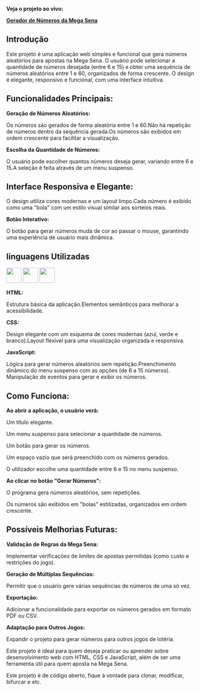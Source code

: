 **Veja o projeto ao vivo:**

**[Gerador de Números da Mega Sena](ftyy)**

## Introdução ##

Este projeto é uma aplicação web simples e funcional que gera números aleatórios para apostas na Mega Sena. O usuário pode selecionar a quantidade de números desejada (entre 6 e 15) e obter uma sequência de números aleatórios entre 1 e 60, organizados de forma crescente. O design é elegante, responsivo e funcional, com uma interface intuitiva.

## Funcionalidades Principais: ##

**Geração de Números Aleatórios:**

Os números são gerados de forma aleatória entre 1 e 60.Não há repetição de números dentro da sequência gerada.Os números são exibidos em ordem crescente para facilitar a visualização.

**Escolha da Quantidade de Números:**

O usuário pode escolher quantos números deseja gerar, variando entre 6 e 15.A seleção é feita através de um menu suspenso.

## Interface Responsiva e Elegante: ##

O design utiliza cores modernas e um layout limpo.Cada número é exibido como uma "bola" com um estilo visual similar aos sorteios reais.

**Botão Interativo:**

O botão para gerar números muda de cor ao passar o mouse, garantindo uma experiência de usuário mais dinâmica.

## linguagens Utilizadas ##

<a href="https://programartudo.blogspot.com/2024/11/html-tudo-o-que-precisa-para-comecar.html" target="_blank"><img loading="lazy" src="https://cdn.jsdelivr.net/gh/devicons/devicon/icons/html5/html5-original.svg" width="40" height="40"/></a> <a href="https://programartudo.blogspot.com/2024/11/css-como-dar-estilo-ao-teu-website.html" target="_blank"><img loading="lazy" src="https://cdn.jsdelivr.net/gh/devicons/devicon/icons/css3/css3-original.svg" width="40" height="40"/></a> <a href="https://programartudo.blogspot.com/2024/11/javascript-linguagem-dinamica-da-web.html" target="_blank"><img loading="lazy" src="https://cdn.jsdelivr.net/gh/devicons/devicon/icons/javascript/javascript-original.svg" width="40" height="40"/></a>

**HTML:**

Estrutura básica da aplicação.Elementos semânticos para melhorar a acessibilidade.

**CSS:**

Design elegante com um esquema de cores modernas (azul, verde e branco).Layout flexível para uma visualização organizada e responsiva.

**JavaScript:**

Lógica para gerar números aleatórios sem repetição.Preenchimento dinâmico do menu suspenso com as opções (de 6 a 15 números). Manipulação de eventos para gerar e exibir os números.

## Como Funciona: ##

**Ao abrir a aplicação, o usuário verá:**

Um título elegante.

Um menu suspenso para selecionar a quantidade de números.

Um botão para gerar os números.

Um espaço vazio que será preenchido com os números gerados.

O utilizador escolhe uma quantidade entre 6 e 15 no menu suspenso.

**Ao clicar no botão "Gerar Números":**

O programa gera números aleatórios, sem repetições.

Os números são exibidos em "bolas" estilizadas, organizados em ordem crescente.

## Possíveis Melhorias Futuras: ##

**Validação de Regras da Mega Sena:**

Implementar verificações de limites de apostas permitidas (como custo e restrições do jogo).

**Geração de Múltiplas Sequências:**

Permitir que o usuário gere várias sequências de números de uma só vez.

**Exportação:**

Adicionar a funcionalidade para exportar os números gerados em formato PDF ou CSV.

**Adaptação para Outros Jogos:**

Expandir o projeto para gerar números para outros jogos de lotéria.

Este projeto é ideal para quem deseja praticar ou aprender sobre desenvolvimento web com HTML, CSS e JavaScript, além de ser uma ferramenta útil para quem aposta na Mega Sena. 

Este projeto é de código aberto, fique à vontade para clonar, modificar, bifurcar e etc.
